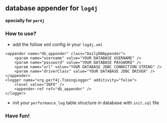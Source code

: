 ## database appender for `log4j`

**specially for `per4j`**

### How to use?

- add the follow xml config in your `log4j.xml`

```
<appender name="db_appender" class="DailyDBAppender">
    <param name="username" value="YOUR DATABASE USERNAME" />
    <param name="password" value="YOUR DATABASE PASSWORD" />
    <param name="url" value="YOUR DATABASE JDBC CONNECTION STRING" />
    <param name="driverClass" value="YOUR DATABASE JDBC DRIVER" />
</appender>
<logger name="org.perf4j.TimingLogger" additivity="false">
    <level value="INFO" />
    <appender-ref ref="db_appender" />
</logger>
```

- init your `performance_log` table structure in database with `init.sql` file


### Have fun!
